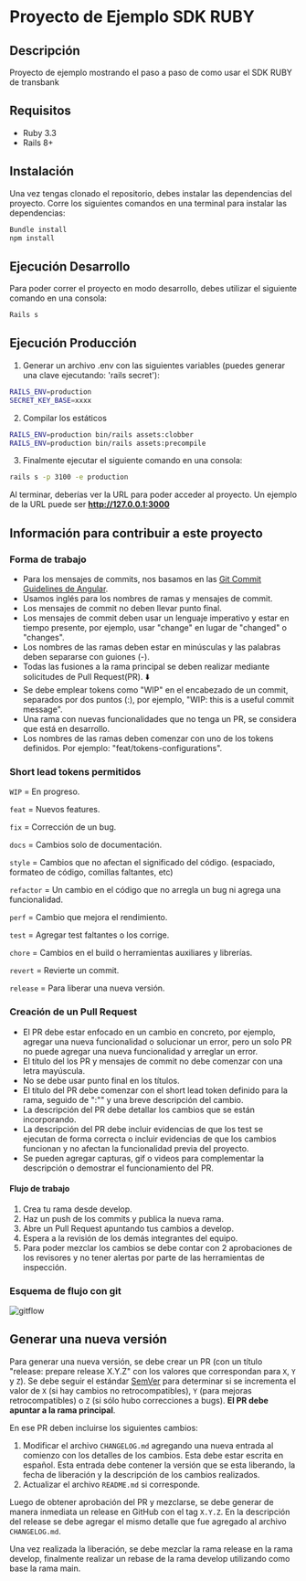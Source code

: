 # Proyecto de Ejemplo SDK RUBY

## Descripción

Proyecto de ejemplo mostrando el paso a paso de como usar el SDK RUBY de transbank

## Requisitos

- Ruby 3.3
- Rails 8+

## Instalación

Una vez tengas clonado el repositorio, debes instalar las dependencias del proyecto. Corre los siguientes comandos en una terminal para instalar las dependencias:

```bash
Bundle install
npm install
```

## Ejecución Desarrollo

Para poder correr el proyecto en modo desarrollo, debes utilizar el siguiente comando en una consola:

```bash
Rails s
```

## Ejecución Producción

1. Generar un archivo .env con las siguientes variables (puedes generar una clave ejecutando: 'rails secret'):

```bash
RAILS_ENV=production
SECRET_KEY_BASE=xxxx
```

2. Compilar los estáticos 

```bash
RAILS_ENV=production bin/rails assets:clobber
RAILS_ENV=production bin/rails assets:precompile
```

3. Finalmente ejecutar el siguiente comando en una consola:

```bash
rails s -p 3100 -e production
```

Al terminar, deberías ver la URL para poder acceder al proyecto. Un ejemplo de la URL puede ser **http://127.0.0.1:3000**

## Información para contribuir a este proyecto

### Forma de trabajo

- Para los mensajes de commits, nos basamos en las [Git Commit Guidelines de Angular](https://github.com/angular/angular.js/blob/master/DEVELOPERS.md#commits).
- Usamos inglés para los nombres de ramas y mensajes de commit.
- Los mensajes de commit no deben llevar punto final.
- Los mensajes de commit deben usar un lenguaje imperativo y estar en tiempo presente, por ejemplo, usar "change" en lugar de "changed" o "changes".
- Los nombres de las ramas deben estar en minúsculas y las palabras deben separarse con guiones (-).
- Todas las fusiones a la rama principal se deben realizar mediante solicitudes de Pull Request(PR). ⬇️
- Se debe emplear tokens como "WIP" en el encabezado de un commit, separados por dos puntos (:), por ejemplo, "WIP: this is a useful commit message".
- Una rama con nuevas funcionalidades que no tenga un PR, se considera que está en desarrollo.
- Los nombres de las ramas deben comenzar con uno de los tokens definidos. Por ejemplo: "feat/tokens-configurations".

### Short lead tokens permitidos

`WIP` = En progreso.

`feat` = Nuevos features.

`fix` = Corrección de un bug.

`docs` = Cambios solo de documentación.

`style` = Cambios que no afectan el significado del código. (espaciado, formateo de código, comillas faltantes, etc)

`refactor` = Un cambio en el código que no arregla un bug ni agrega una funcionalidad.

`perf` = Cambio que mejora el rendimiento.

`test` = Agregar test faltantes o los corrige.

`chore` = Cambios en el build o herramientas auxiliares y librerías.

`revert` = Revierte un commit.

`release` = Para liberar una nueva versión.

### Creación de un Pull Request

- El PR debe estar enfocado en un cambio en concreto, por ejemplo, agregar una nueva funcionalidad o solucionar un error, pero un solo PR no puede agregar una nueva funcionalidad y arreglar un error.
- El título del los PR y mensajes de commit no debe comenzar con una letra mayúscula.
- No se debe usar punto final en los títulos.
- El título del PR debe comenzar con el short lead token definido para la rama, seguido de ":"" y una breve descripción del cambio.
- La descripción del PR debe detallar los cambios que se están incorporando.
- La descripción del PR debe incluir evidencias de que los test se ejecutan de forma correcta o incluir evidencias de que los cambios funcionan y no afectan la funcionalidad previa del proyecto.
- Se pueden agregar capturas, gif o videos para complementar la descripción o demostrar el funcionamiento del PR.

#### Flujo de trabajo

1. Crea tu rama desde develop.
2. Haz un push de los commits y publica la nueva rama.
3. Abre un Pull Request apuntando tus cambios a develop.
4. Espera a la revisión de los demás integrantes del equipo.
5. Para poder mezclar los cambios se debe contar con 2 aprobaciones de los revisores y no tener alertas por parte de las herramientas de inspección.

### Esquema de flujo con git

![gitflow](https://wac-cdn.atlassian.com/dam/jcr:cc0b526e-adb7-4d45-874e-9bcea9898b4a/04%20Hotfix%20branches.svg?cdnVersion=1324)

## Generar una nueva versión

Para generar una nueva versión, se debe crear un PR (con un título "release: prepare release X.Y.Z" con los valores que correspondan para `X`, `Y` y `Z`). Se debe seguir el estándar [SemVer](https://semver.org/lang/es/) para determinar si se incrementa el valor de `X` (si hay cambios no retrocompatibles), `Y` (para mejoras retrocompatibles) o `Z` (si sólo hubo correcciones a bugs). **El PR debe apuntar a la rama principal**.

En ese PR deben incluirse los siguientes cambios:

1. Modificar el archivo `CHANGELOG.md` agregando una nueva entrada al comienzo con los detalles de los cambios. Esta debe estar escrita en español. Esta entrada debe contener la versión que se esta liberando, la fecha de liberación y la descripción de los cambios realizados.
2. Actualizar el archivo `README.md` si corresponde.

Luego de obtener aprobación del PR y mezclarse, se debe generar de manera inmediata un release en GitHub con el tag `X.Y.Z`. En la descripción del release se debe agregar el mismo detalle que fue agregado al archivo `CHANGELOG.md`.

Una vez realizada la liberación, se debe mezclar la rama release en la rama develop, finalmente realizar un rebase de la rama develop utilizando como base la rama main.
